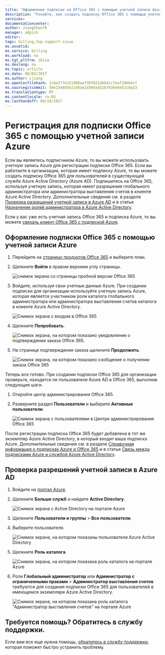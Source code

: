 ```yaml
---
title: "Оформление подписки на Office 365 с помощью учетной записи Azure | Документация Майкрософт"
description: "Узнайте, как создать подписку Office 365 с помощью учетной записи Azure"
services: 
documentationcenter: 
author: JiangChen79
manager: adpick
editor: 
tags: billing,top-support-issue
ms.assetid: 
ms.service: billing
ms.workload: na
ms.tgt_pltfrm: ibiza
ms.devlang: na
ms.topic: article
ms.date: 08/03/2017
ms.author: cjiang
ms.openlocfilehash: 1c6e277e321980aaf30f821dbb41c7eaf296b4cf
ms.sourcegitcommit: 50e23e8d3b1148ae2d36dad3167936b4e52c8a23
ms.translationtype: MT
ms.contentlocale: ru-RU
ms.lasthandoff: 08/18/2017
---
```

# <a name="sign-up-for-an-office-365-subscription-with-your-azure-account"></a>Регистрация для подписки Office 365 с помощью учетной записи Azure
Если вы являетесь подписчиком Azure, то вы можете использовать учетную запись Azure для регистрации подписки Office 365. Если вы работаете в организации, которая имеет подписку Azure, то вы можете создать подписку Office 365 для пользователей в существующей службе Azure Active Directory (Azure AD). Подпишитесь на Office 365, используя учетную запись, которая имеет разрешения глобального администратора или администратора выставления счетов в клиенте Azure Active Directory. Дополнительные сведения см. в разделе [Проверка разрешений учетной записи в Azure AD](#RoleInAzureAD) и в статье [Назначение ролей администратора в Azure Active Directory](../active-directory/active-directory-assign-admin-roles.md).

Если у вас уже есть учетная запись Office 365 и подписка Azure, то вы можете [связать клиент Office 365 с подпиской Azure](billing-add-office-365-tenant-to-azure-subscription.md).

## <a name="get-an-office-365-subscription-by-using-your-azure-account"></a>Оформление подписки Office 365 с помощью учетной записи Azure

1. Перейдите на [страницу продуктов Office 365](https://products.office.com/business) и выберите план.
2. Щелкните **Войти** в правом верхнем углу страницы.

    ![снимок экрана со страницы пробной версии Office 365](./media/billing-use-existing-azure-account-office-365-subscription/12-office-365-trial-page.png)
3. Войдите, используя свои учетные данные Azure. При создании подписки для организации используйте учетную запись Azure, которая является участником роли каталога глобального администратора или администратора выставления счетов каталога в клиенте Azure Active Directory.

    ![Снимок экрана с входом в Office 365](./media/billing-use-existing-azure-account-office-365-subscription/13-office-365-sign-in.png)
4. Щелкните **Попробовать**.

    ![Снимок экрана, на котором показано уведомление о подтверждении заказа Office 365.](./media/billing-use-existing-azure-account-office-365-subscription/14-office-365-confirm-your-order.png)
5. На странице подтверждения заказа щелкните **Продолжить**.

    ![Снимок экрана, на котором показано сообщение о получении заказа Office 365](./media/billing-use-existing-azure-account-office-365-subscription/15-office-365-order-receipt.png)

Теперь все готово. При создании подписки Office 365 для организации проверьте, находятся ли пользователи Azure AD в Office 365, выполнив следующие шаги.

1. Откройте центр администрирования Office 365.
2. Разверните раздел **Пользователи** и выберите **Активные пользователи**.

    ![Снимок экрана с пользователями в Центре администрирования Office 365](./media/billing-use-existing-azure-account-office-365-subscription/16-office-365-admin-center-users.png)

После регистрации подписка Office 365 будет добавлена в тот же экземпляр Azure Active Directory, в который входит ваша подписка Azure. Дополнительные сведения см. в разделе [Справочная информация о подписках Azure и Office 365](billing-use-existing-office-365-account-azure-subscription.md#more-about-subs) и в статье [Связь между подписками Azure и службой Azure Active Directory](../active-directory/active-directory-how-subscriptions-associated-directory.md).

## <a id="RoleInAzureAD"></a>Проверка разрешений учетной записи в Azure AD
1. Войдите на [портал Azure](https://portal.azure.com/).
2. Щелкните **Больше служб** и найдите **Active Directory**.

    ![Снимок экрана с Active Directory на портале Azure](./media/billing-use-existing-azure-account-office-365-subscription/billing-more-services-active-directory.png)
3. Щелкните **Пользователи и группы** > **Все пользователи**.
4. Выберите пользователя. 

    ![Снимок экрана, на котором показаны пользователи Azure Active Directory](./media/billing-use-existing-azure-account-office-365-subscription/billing-users-groups.png)

5. Щелкните **Роль каталога**.
  
    ![Снимок экрана, на котором показана роль каталога на портале Azure](./media/billing-use-existing-azure-account-office-365-subscription/billing-user-directory-role.png)
6.  Роли **Глобальный администратор** или **Администратор с ограниченными правами** > **Администратор выставления счетов** требуются для создания подписки Office 365 для пользователей в имеющемся экземпляре Azure Active Directory.

    ![Снимок экрана, на котором показана роль каталога "Администратор выставления счетов" на портале Azure](./media/billing-use-existing-azure-account-office-365-subscription/billing-directoryrole-limited.png)

## <a name="need-help-contact-support"></a>Требуется помощь? Обратитесь в службу поддержки.
Если вам все еще нужна помощь, [обратитесь в службу поддержки](https://portal.azure.com/?#blade/Microsoft_Azure_Support/HelpAndSupportBlade), которая поможет быстро устранить проблему. 
